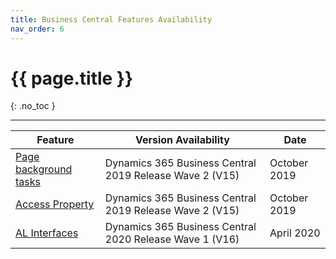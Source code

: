 ```yaml
---
title: Business Central Features Availability
nav_order: 6
---
```


# {{ page.title }}
{: .no_toc }

---

| Feature                                               | Version Availability                                    | Date         |
| ----------------------------------------------------- | ------------------------------------------------------- | ------------ |
| [Page background tasks](https://tinyurl.com/y9s6ozcv) | Dynamics 365 Business Central 2019 Release Wave 2 (V15) | October 2019 |
| [Access Property](https://tinyurl.com/yd7496cd)       | Dynamics 365 Business Central 2019 Release Wave 2 (V15) | October 2019 |
| [AL Interfaces](https://tinyurl.com/yauh3crt)         | Dynamics 365 Business Central 2020 Release Wave 1 (V16) | April 2020   |

